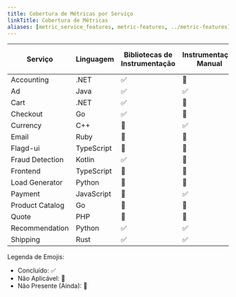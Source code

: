 ```yaml
---
title: Cobertura de Métricas por Serviço
linkTitle: Cobertura de Métricas
aliases: [metric_service_features, metric-features, ../metric-features]
---
```


| Serviço         | Linguagem   | Bibliotecas de Instrumentação | Instrumentação Manual | Múltiplos Instrumentos | Views | Atributos Personalizados | Detecção de Recurso | Exemplares |
| --------------- | ---------- | ------------------------- | ---------------------- | -------------------- | ----- | ----------------- | ------------------ | --------- |
| Accounting      | .NET       | ✅                        | 🚧                     | 🚧                   | 🚧    | 🚧                | 🚧                 | 🚧        |
| Ad              | Java       | ✅                        | ✅                     | 🚧                   | 🚧    | ✅                | ✅                 | ✅        |
| Cart            | .NET       | ✅                        | 🚧                     | 🚧                   | 🚧    | 🚧                | 🚧                 | ✅        |
| Checkout        | Go         | ✅                        | 🚧                     | 🚧                   | 🚧    | 🚧                | 🚧                 | 🚧        |
| Currency        | C++        | 🔕                        | ✅                     | 🚧                   | 🚧    | 🚧                | 🚧                 | 🚧        |
| Email           | Ruby       | 🚧                        | 🚧                     | 🚧                   | 🚧    | 🚧                | 🚧                 | 🚧        |
| Flagd-ui        | TypeScript | 🚧                        | 🚧                     | 🚧                   | 🚧    | 🚧                | 🚧                 | 🚧        |
| Fraud Detection | Kotlin     | ✅                        | 🚧                     | 🚧                   | 🚧    | 🚧                | ✅                 | 🚧        |
| Frontend        | TypeScript | 🚧                        | 🚧                     | 🚧                   | 🚧    | 🚧                | 🚧                 | 🚧        |
| Load Generator  | Python     | 🚧                        | 🚧                     | 🚧                   | 🚧    | 🚧                | 🚧                 | 🚧        |
| Payment         | JavaScript | 🚧                        | ✅                     | 🚧                   | 🚧    | 🚧                | ✅                 | 🚧        |
| Product Catalog | Go         | 🚧                        | 🚧                     | 🚧                   | 🚧    | 🚧                | 🚧                 | 🚧        |
| Quote           | PHP        | 🚧                        | 🚧                     | 🚧                   | 🚧    | 🚧                | 🚧                 | 🚧        |
| Recommendation  | Python     | ✅                        | ✅                     | 🚧                   | 🚧    | 🚧                | 🚧                 | 🚧        |
| Shipping        | Rust       | ✅                        | ✅                     | 🚧                   | 🚧    | 🚧                | ✅                 | 🚧        |

Legenda de Emojis:

- Concluído: ✅
- Não Aplicável: 🔕
- Não Presente (Ainda): 🚧
